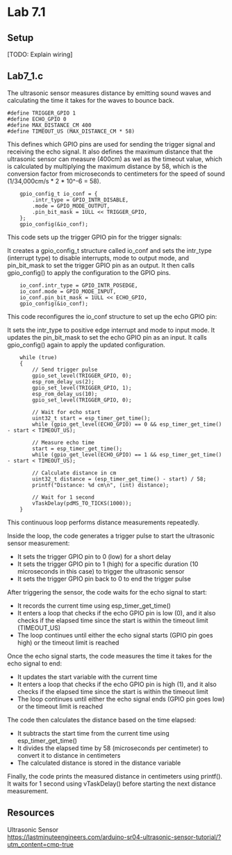 # Lab 7.1

## Setup

[TODO: Explain wiring]

## Lab7_1.c

The ultrasonic sensor measures distance by emitting sound waves and calculating the time it takes for the waves to bounce back.

```
#define TRIGGER_GPIO 1
#define ECHO_GPIO 0
#define MAX_DISTANCE_CM 400
#define TIMEOUT_US (MAX_DISTANCE_CM * 58)
```
This defines which GPIO pins are used for sending the trigger signal and receiving the echo signal. It also defines the maximum distance that the ultrasonic sensor can measure (400cm) as wel as the timeout value, which is calculated by multiplying the maximum distance by 58, which is the conversion factor from microseconds to centimeters for the speed of sound (1/34,000cm/s * 2 * 10^-6 = 58).
```
	gpio_config_t io_conf = {
		.intr_type = GPIO_INTR_DISABLE,
		.mode = GPIO_MODE_OUTPUT,
		.pin_bit_mask = 1ULL << TRIGGER_GPIO,
	};
	gpio_config(&io_conf);
```
This code sets up the trigger GPIO pin for the trigger signals:

It creates a gpio_config_t structure called io_conf and sets the intr_type (interrupt type) to disable interrupts, mode to output mode, and pin_bit_mask to set the trigger GPIO pin as an output.
It then calls gpio_config() to apply the configuration to the GPIO pins.
```
	io_conf.intr_type = GPIO_INTR_POSEDGE,
	io_conf.mode = GPIO_MODE_INPUT,
	io_conf.pin_bit_mask = 1ULL << ECHO_GPIO,
	gpio_config(&io_conf);
```
This code reconfigures the io_conf structure to set up the echo GPIO pin:

It sets the intr_type to positive edge interrupt and mode to input mode.
It updates the pin_bit_mask to set the echo GPIO pin as an input.
It calls gpio_config() again to apply the updated configuration.
```
	while (true)
	{
		// Send trigger pulse
		gpio_set_level(TRIGGER_GPIO, 0);
		esp_rom_delay_us(2);
		gpio_set_level(TRIGGER_GPIO, 1);
		esp_rom_delay_us(10);
		gpio_set_level(TRIGGER_GPIO, 0);

		// Wait for echo start
		uint32_t start = esp_timer_get_time();
		while (gpio_get_level(ECHO_GPIO) == 0 && esp_timer_get_time() - start < TIMEOUT_US);

		// Measure echo time
		start = esp_timer_get_time();
		while (gpio_get_level(ECHO_GPIO) == 1 && esp_timer_get_time() - start < TIMEOUT_US);

		// Calculate distance in cm
		uint32_t distance = (esp_timer_get_time() - start) / 58;
		printf("Distance: %d cm\n", (int) distance);

		// Wait for 1 second
		vTaskDelay(pdMS_TO_TICKS(1000));
	}
```
This continuous loop performs distance measurements repeatedly.

Inside the loop, the code generates a trigger pulse to start the ultrasonic sensor measurement:
- It sets the trigger GPIO pin to 0 (low) for a short delay
- It sets the trigger GPIO pin to 1 (high) for a specific duration (10 microseconds in this case) to trigger the ultrasonic sensor
- It sets the trigger GPIO pin back to 0 to end the trigger pulse

After triggering the sensor, the code waits for the echo signal to start:
- It records the current time using esp_timer_get_time()
- It enters a loop that checks if the echo GPIO pin is low (0), and it also checks if the elapsed time since the start is within the timeout limit (TIMEOUT_US)
- The loop continues until either the echo signal starts (GPIO pin goes high) or the timeout limit is reached

Once the echo signal starts, the code measures the time it takes for the echo signal to end:
- It updates the start variable with the current time
- It enters a loop that checks if the echo GPIO pin is high (1), and it also checks if the elapsed time since the start is within the timeout limit
- The loop continues until either the echo signal ends (GPIO pin goes low) or the timeout limit is reached

The code then calculates the distance based on the time elapsed:
- It subtracts the start time from the current time using esp_timer_get_time()
- It divides the elapsed time by 58 (microseconds per centimeter) to convert it to distance in centimeters
- The calculated distance is stored in the distance variable

Finally, the code prints the measured distance in centimeters using printf(). It waits for 1 second using vTaskDelay() before starting the next distance measurement.

## Resources

Ultrasonic Sensor <br>
https://lastminuteengineers.com/arduino-sr04-ultrasonic-sensor-tutorial/?utm_content=cmp-true
